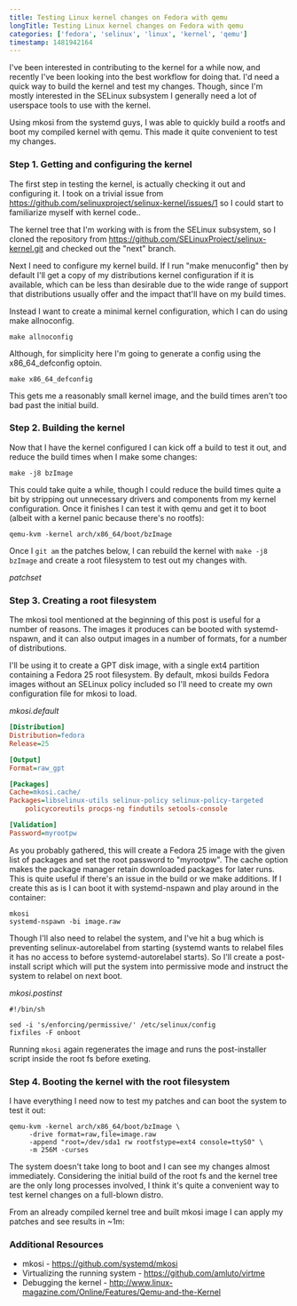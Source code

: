 ```yaml
---
title: Testing Linux kernel changes on Fedora with qemu
longTitle: Testing Linux kernel changes on Fedora with qemu
categories: ['fedora', 'selinux', 'linux', 'kernel', 'qemu']
timestamp: 1481942164
---
```

I've been interested in contributing to the kernel for a while now,
and recently I've been looking into the best workflow for doing that.  I'd need
a quick way to build the kernel and test my changes.  Though, since I'm mostly
interested in the SELinux subsystem I generally need a lot of userspace tools to
use with the kernel.

Using mkosi from the systemd guys, I was able to quickly build a rootfs and boot
my compiled kernel with qemu.  This made it quite convenient to test my changes.
<!---more-->

### Step 1.  Getting and configuring the kernel

The first step in testing the kernel, is actually checking it out and
configuring it.  I took on a trivial issue from
https://github.com/selinuxproject/selinux-kernel/issues/1 so I could
start to familiarize myself with kernel code..

The kernel tree that I'm working with is from the SELinux subsystem, so I cloned
the repository from https://github.com/SELinuxProject/selinux-kernel.git and
checked out the "next" branch.

Next I need to configure my kernel build.  If I run "make menuconfig" then by
default I'll get a copy of my distributions kernel configuration if it is
available, which can be less than desirable due to the wide range of support
that distributions usually offer and the impact that'll have on my build times.

Instead I want to create a minimal kernel configuration, which I can do using
make allnoconfig.

```shell
make allnoconfig
```

Although, for simplicity here I'm going to generate a config using the
x86_64_defconfig optoin.

```shell
make x86_64_defconfig
```

This gets me a reasonably small kernel image, and the build times aren't too bad
past the initial build.

### Step 2.  Building the kernel

Now that I have the kernel configured I can kick off a build to test it out, and
reduce the build times when I make some changes:

```shell
make -j8 bzImage
```

This could take quite a while, though I could reduce the build times quite a
bit by stripping out unnecessary drivers and components from my kernel
configuration.  Once it finishes I can test it with qemu and get it to boot
(albeit with a kernel panic because there's no rootfs):

```
qemu-kvm -kernel arch/x86_64/boot/bzImage
```

Once I `git am` the patches below, I can rebuild the kernel with `make -j8
bzImage` and create a root filesystem to test out my changes with.

_patchset_
<script
src="https://gist.github.com/garyttierney/8d6dce7fde0383b85eae9bae99e9c420.js"></script>

### Step 3.  Creating a root filesystem

The mkosi tool mentioned at the beginning of this post is useful for a number of
reasons.  The images it produces can be booted with systemd-nspawn, and it
can also output images in a number of formats, for a number of distributions.

I'll be using it to create a GPT disk image, with a single ext4 partition
containing a Fedora 25 root filesystem.  By default, mkosi builds Fedora images
without an SELinux policy included so I'll need to create my own configuration
file for mkosi to load.

_mkosi.default_
```ini
[Distribution]
Distribution=fedora
Release=25

[Output]
Format=raw_gpt

[Packages]
Cache=mkosi.cache/
Packages=libselinux-utils selinux-policy selinux-policy-targeted
    policycoreutils procps-ng findutils setools-console

[Validation]
Password=myrootpw
```
As you probably gathered, this will create a Fedora 25 image with the given list
of packages and set the root password to "myrootpw".  The cache option makes the
package manager retain downloaded packages for later runs.  This is quite useful
if there's an issue in the build or we make additions. If I create this as is I
can boot it with systemd-nspawn and play around in the container:

```shell
mkosi
systemd-nspawn -bi image.raw
```

Though I'll also need to relabel the system, and I've hit a bug which is
preventing selinux-autorelabel from starting (systemd wants to relabel files it
has no access to before systemd-autorelabel starts).  So I'll create a post-install
script which will put the system into permissive mode and instruct the system to
relabel on next boot.

_mkosi.postinst_
```shell
#!/bin/sh

sed -i 's/enforcing/permissive/' /etc/selinux/config
fixfiles -F onboot
```

Running `mkosi` again regenerates the image and runs the post-installer script
inside the root fs before exeting.

### Step 4.  Booting the kernel with the root filesystem

I have everything I need now to test my patches and can boot the system to test
it out:
```shell
qemu-kvm -kernel arch/x86_64/boot/bzImage \
	 -drive format=raw,file=image.raw
	 -append "root=/dev/sda1 rw rootfstype=ext4 console=ttyS0" \
	 -m 256M -curses
```

The system doesn't take long to boot and I can see my changes almost
immediately.  Considering the initial build of the root fs and the kernel tree
are the only long processes involved, I think it's quite a convenient way to
test kernel changes on a full-blown distro.

From an already compiled kernel tree and built mkosi image I can apply my
patches and see results in ~1m:

<script type="text/javascript"
src="https://asciinema.org/a/04ct05ku01kr9r87fwhbe33o8.js"
id="asciicast-04ct05ku01kr9r87fwhbe33o8" async></script>

### Additional Resources

* mkosi - https://github.com/systemd/mkosi
* Virtualizing the running system - https://github.com/amluto/virtme
* Debugging the kernel - http://www.linux-magazine.com/Online/Features/Qemu-and-the-Kernel
